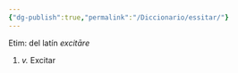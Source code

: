 ```yaml
---
{"dg-publish":true,"permalink":"/Diccionario/essitar/"}
---
```


Etim: del latín *excitāre*
1. *v.* Excitar
